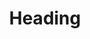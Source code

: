 ---
title: Heading
props:
  - name: color
    options: [base, brand]
    value: base
  - name: size
    options: [sm, md, lg]
    value: lg
  - name: html
    value: Heading
---